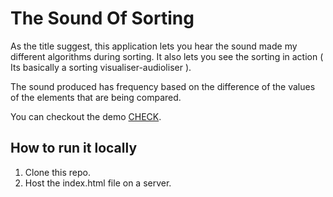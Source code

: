 # The Sound Of Sorting

As the title suggest, this application lets you hear the sound made my different algorithms during sorting. It also lets you see the sorting in action ( Its basically a sorting visualiser-audioliser ).

The sound produced has frequency based on the difference of the values of the elements that are being compared.

You can checkout the demo [CHECK](https://electrapro-pk.github.io/fluffy-enigma/).


## How to run it locally
1. Clone this repo.
2. Host the index.html file on a server.
